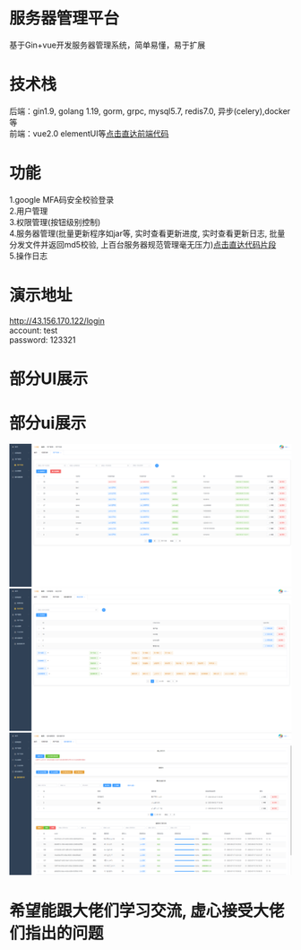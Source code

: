 # 服务器管理平台
基于Gin+vue开发服务器管理系统，简单易懂，易于扩展

# 技术栈
后端：gin1.9, golang 1.19, gorm, grpc, mysql5.7, redis7.0, 异步(celery),docker等  
前端：vue2.0 elementUI等[点击直达前端代码](https://github.com/Lxb921006/Vue-bms/tree/dev)

# 功能
1.google MFA码安全校验登录  
2.用户管理  
3.权限管理(按钮级别控制)  
4.服务器管理(批量更新程序如jar等, 实时查看更新进度, 实时查看更新日志, 批量分发文件并返回md5校验, 上百台服务器规范管理毫无压力)[点击直达代码片段](https://github.com/Lxb921006/Gin-bms/tree/dev/project/controller/assets)  
5.操作日志  

# 演示地址
http://43.156.170.122/login  
account: test  
password: 123321  

# 部分UI展示
# 部分ui展示
![user](user.png)  
![perms](perms.png)  
![servers](servers.png)

# 希望能跟大佬们学习交流, 虚心接受大佬们指出的问题
